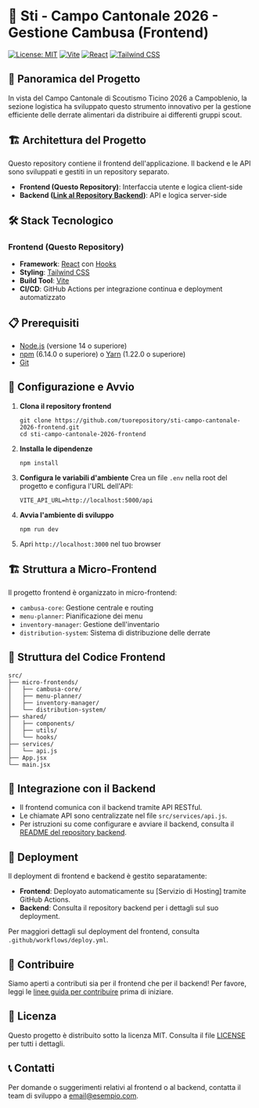 # 🧮 Sti - Campo Cantonale 2026 - Gestione Cambusa (Frontend)

[![License: MIT](https://img.shields.io/badge/License-MIT-yellow.svg)](https://opensource.org/licenses/MIT)
[![Vite](https://img.shields.io/badge/Vite-5.3.4-646CFF.svg)](https://vitejs.dev/)
[![React](https://img.shields.io/badge/React-18.3.1-blue.svg)](https://reactjs.org/)
[![Tailwind CSS](https://img.shields.io/badge/Tailwind_CSS-3.4.7-38B2AC.svg)](https://tailwindcss.com/)

## 🌟 Panoramica del Progetto
In vista del Campo Cantonale di Scoutismo Ticino 2026 a Campoblenio, la sezione logistica ha sviluppato questo strumento innovativo per la gestione efficiente delle derrate alimentari da distribuire ai differenti gruppi scout.

## 🏗 Architettura del Progetto
Questo repository contiene il frontend dell'applicazione. Il backend e le API sono sviluppati e gestiti in un repository separato.

- **Frontend (Questo Repository)**: Interfaccia utente e logica client-side
- **Backend ([Link al Repository Backend](https://github.com/your-organization/backend-repo))**: API e logica server-side

## 🛠 Stack Tecnologico

### Frontend (Questo Repository)
- **Framework**: [React](https://reactjs.org/) con [Hooks](https://reactjs.org/docs/hooks-intro.html)
- **Styling**: [Tailwind CSS](https://tailwindcss.com/)
- **Build Tool**: [Vite](https://vitejs.dev/)
- **CI/CD**: GitHub Actions per integrazione continua e deployment automatizzato

## 📋 Prerequisiti
- [Node.js](https://nodejs.org/) (versione 14 o superiore)
- [npm](https://www.npmjs.com/) (6.14.0 o superiore) o [Yarn](https://yarnpkg.com/) (1.22.0 o superiore)
- [Git](https://git-scm.com/)

## 🚀 Configurazione e Avvio

1. **Clona il repository frontend**
   ```
   git clone https://github.com/tuorepository/sti-campo-cantonale-2026-frontend.git
   cd sti-campo-cantonale-2026-frontend
   ```

2. **Installa le dipendenze**
   ```
   npm install
   ```

3. **Configura le variabili d'ambiente**
   Crea un file `.env` nella root del progetto e configura l'URL dell'API:
   ```
   VITE_API_URL=http://localhost:5000/api
   ```

4. **Avvia l'ambiente di sviluppo**
   ```
   npm run dev
   ```

5. Apri `http://localhost:3000` nel tuo browser

## 🏗 Struttura a Micro-Frontend
Il progetto frontend è organizzato in micro-frontend:

- `cambusa-core`: Gestione centrale e routing
- `menu-planner`: Pianificazione dei menu
- `inventory-manager`: Gestione dell'inventario
- `distribution-system`: Sistema di distribuzione delle derrate

## 📁 Struttura del Codice Frontend
```
src/
├── micro-frontends/
│   ├── cambusa-core/
│   ├── menu-planner/
│   ├── inventory-manager/
│   └── distribution-system/
├── shared/
│   ├── components/
│   ├── utils/
│   └── hooks/
├── services/
│   └── api.js
├── App.jsx
└── main.jsx
```

## 🔗 Integrazione con il Backend
- Il frontend comunica con il backend tramite API RESTful.
- Le chiamate API sono centralizzate nel file `src/services/api.js`.
- Per istruzioni su come configurare e avviare il backend, consulta il [README del repository backend](https://github.com/your-organization/backend-repo).

## 📢 Deployment
Il deployment di frontend e backend è gestito separatamente:

- **Frontend**: Deployato automaticamente su [Servizio di Hosting] tramite GitHub Actions.
- **Backend**: Consulta il repository backend per i dettagli sul suo deployment.

Per maggiori dettagli sul deployment del frontend, consulta `.github/workflows/deploy.yml`.

## 🤝 Contribuire
Siamo aperti a contributi sia per il frontend che per il backend! Per favore, leggi le [linee guida per contribuire](CONTRIBUTING) prima di iniziare.

## 📄 Licenza
Questo progetto è distribuito sotto la licenza MIT. Consulta il file [LICENSE](LICENSE) per tutti i dettagli.

## 📞 Contatti
Per domande o suggerimenti relativi al frontend o al backend, contatta il team di sviluppo a [email@esempio.com](mailto:email@esempio.com).
